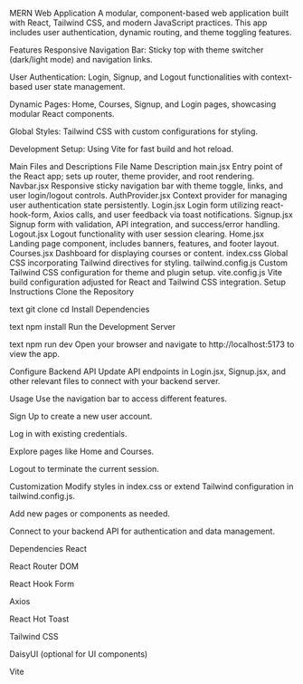 MERN Web Application
A modular, component-based web application built with React, Tailwind CSS, and modern JavaScript practices. This app includes user authentication, dynamic routing, and theme toggling features.

Features
Responsive Navigation Bar: Sticky top with theme switcher (dark/light mode) and navigation links.​

User Authentication: Login, Signup, and Logout functionalities with context-based user state management.​

Dynamic Pages: Home, Courses, Signup, and Login pages, showcasing modular React components.​

Global Styles: Tailwind CSS with custom configurations for styling.​

Development Setup: Using Vite for fast build and hot reload.​

Main Files and Descriptions
File Name	Description
main.jsx	Entry point of the React app; sets up router, theme provider, and root rendering​.
Navbar.jsx	Responsive sticky navigation bar with theme toggle, links, and user login/logout controls​.
AuthProvider.jsx	Context provider for managing user authentication state persistently​.
Login.jsx	Login form utilizing react-hook-form, Axios calls, and user feedback via toast notifications​.
Signup.jsx	Signup form with validation, API integration, and success/error handling​.
Logout.jsx	Logout functionality with user session clearing​.
Home.jsx	Landing page component, includes banners, features, and footer layout​.
Courses.jsx	Dashboard for displaying courses or content​.
index.css	Global CSS incorporating Tailwind directives for styling​.
tailwind.config.js	Custom Tailwind CSS configuration for theme and plugin setup​.
vite.config.js	Vite build configuration adjusted for React and Tailwind CSS integration​.
Setup Instructions
Clone the Repository

text
git clone <your-repo-url>
cd <repository-folder>
Install Dependencies

text
npm install
Run the Development Server

text
npm run dev
Open your browser and navigate to http://localhost:5173 to view the app.

Configure Backend API
Update API endpoints in Login.jsx, Signup.jsx, and other relevant files to connect with your backend server.

Usage
Use the navigation bar to access different features.

Sign Up to create a new user account.

Log in with existing credentials.

Explore pages like Home and Courses.

Logout to terminate the current session.

Customization
Modify styles in index.css or extend Tailwind configuration in tailwind.config.js.

Add new pages or components as needed.

Connect to your backend API for authentication and data management.

Dependencies
React

React Router DOM

React Hook Form

Axios

React Hot Toast

Tailwind CSS

DaisyUI (optional for UI components)

Vite
